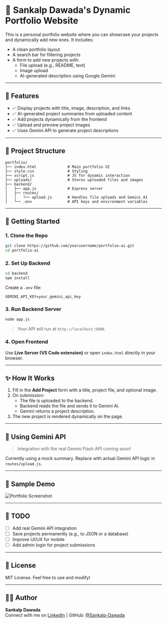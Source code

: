 # 🚀 Sankalp Dawada's Dynamic Portfolio Website

This is a personal portfolio website where you can showcase your projects and dynamically add new ones. It includes:

- A clean portfolio layout
- A search bar for filtering projects
- A form to add new projects with:
  - File upload (e.g., README, text)
  - Image upload
  - AI-generated description using Google Gemini

---

## 🧠 Features

- ✅ Display projects with title, image, description, and links
- ✅ AI-generated project summaries from uploaded content
- ✅ Add projects dynamically from the frontend
- ✅ Upload and preview project images
- ✅ Uses Gemini API to generate project descriptions

---

## 🏧 Project Structure

```
portfolio/
├── index.html              # Main portfolio UI
├── style.css               # Styling
├── script.js               # JS for dynamic interaction
├── uploads/                # Stores uploaded files and images
├── backend/
│   ├── app.js              # Express server
│   ├── routes/
│   │   └── upload.js       # Handles file uploads and Gemini AI
│   └── .env                # API keys and environment variables
```

---

## 🚀 Getting Started

### 1. Clone the Repo

```bash
git clone https://github.com/yourusername/portfolio-ai.git
cd portfolio-ai
```

### 2. Set Up Backend

```bash
cd backend
npm install
```

Create a `.env` file:

```
GEMINI_API_KEY=your_gemini_api_key
```

### 3. Run Backend Server

```bash
node app.js
```

> Your API will run at `http://localhost:5000`.

### 4. Open Frontend

Use **Live Server (VS Code extension)** or open `index.html` directly in your browser.

---

## ✨ How It Works

1. Fill in the **Add Project** form with a title, project file, and optional image.
2. On submission:
   - The file is uploaded to the backend.
   - Backend reads the file and sends it to Gemini AI.
   - Gemini returns a project description.
3. The new project is rendered dynamically on the page.

---

## 🤖 Using Gemini API

> Integration with the real Gemini Flash API coming soon!

Currently using a mock summary. Replace with actual Gemini API logic in `routes/upload.js`.

---

## 📸 Sample Demo

![Portfolio Screenshot](screenshot.png)

---

## 📌 TODO

- [ ] Add real Gemini API integration
- [ ] Save projects permanently (e.g., to JSON or a database)
- [ ] Improve UI/UX for mobile
- [ ] Add admin login for project submissions

---

## 📃 License

MIT License. Feel free to use and modify!

---

## 👨‍💻 Author

**Sankalp Dawada**  
Connect with me on [LinkedIn](https://www.linkedin.com/in/sankalp-dawada-578782321/) | GitHub: [@Sankalp-Dawada](https://github.com/Sankalp-Dawada)

